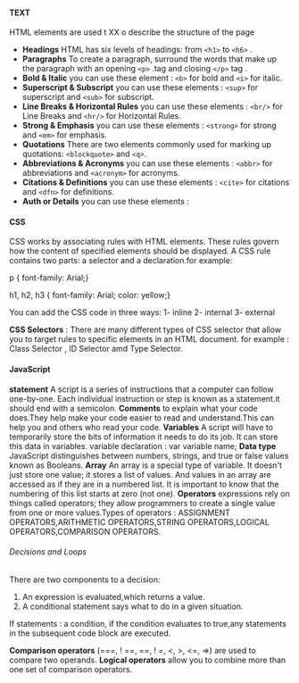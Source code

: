 

#### TEXT 

HTML elements are used t XX o describe the structure of the page
* **Headings** HTML has six levels of headings: from `<h1>` to `<h6>` .
* **Paragraphs** To create a paragraph, surround the words that make up the paragraph with an opening `<p>` .tag and closing `</p>` tag .
* **Bold & Italic** you can use these element : `<b>` for bold and `<i>` for italic.
* **Superscript & Subscript** you can use these elements : `<sup>` for superscript and `<sub>` for subscript.
* **Line Breaks & Horizontal Rules** you can use these elements : `<br/>` for Line Breaks and `<hr/>` for Horizontal Rules.
* **Strong & Emphasis** you can use these elements : `<strong>` for strong and `<em>` for emphasis.
* **Quotations** There are two elements commonly used for marking up quotations: `<blockquote>` and `<q>`.
* **Abbreviations & Acronyms** you can use these elements : `<abbr>` for abbreviations and `<acronym>` for acronyms.
* **Citations & Definitions** you can use these elements : `<cite>` for citations and `<dfn>` for definitions.
* **Auth or Details** you can use these elements : <address>

#### CSS
CSS works by associating rules with HTML elements. These rules govern how the content of specified elements should be displayed. A CSS rule contains two parts: a selector and a declaration.for example:

p {
font-family: Arial;}

h1, h2, h3 {
font-family: Arial;
color: yellow;}

You can add the CSS code in three ways:
1- inline
2- internal
3- external 

**CSS Selectors** : There are many different types of CSS selector that allow you to target rules to specific elements in an HTML document. for example : Class Selector , ID Selector amd Type Selector.


#### JavaScript

**statement** A script is a series of instructions that a computer can follow one-by-one. Each individual instruction or step is known as a statement.it should end with a semicolon.
**Comments** to explain what your code does.They help make your code easier to read and understand.This can help you and others who read your code.
**Variables** A script will have to temporarily store the bits of information it needs to do its job. It can store this data in variables.
variable declaration : var variable name;
**Data type** JavaScript distinguishes between numbers, strings, and true or false values known as Booleans.
**Array** An array is a special type of variable. It doesn't just store one value; it stores a list of values. And values in an array are accessed as if they are in a numbered list. It is important to know that the
numbering of this list starts at zero (not one).
**Operators** expressions rely on things called operators; they allow programmers to create a single value from one or more values.Types of operators : ASSIGNMENT OPERATORS,ARITHMETIC OPERATORS,STRING OPERATORS,LOGICAL OPERATORS,COMPARISON OPERATORS.

###### Decisions and Loops 
There are two components to a decision:
1. An expression is evaluated,which returns a value.
2. A conditional statement says what to do in a given situation.

If statements : a condition, if the condition evaluates to true,any statements in the subsequent code block are executed.

**Comparison operators** (===, ! ==, ==, ! =, <, >, <=, =>) are used to compare two operands.
**Logical operators** allow you to combine more than one set of comparison operators.

